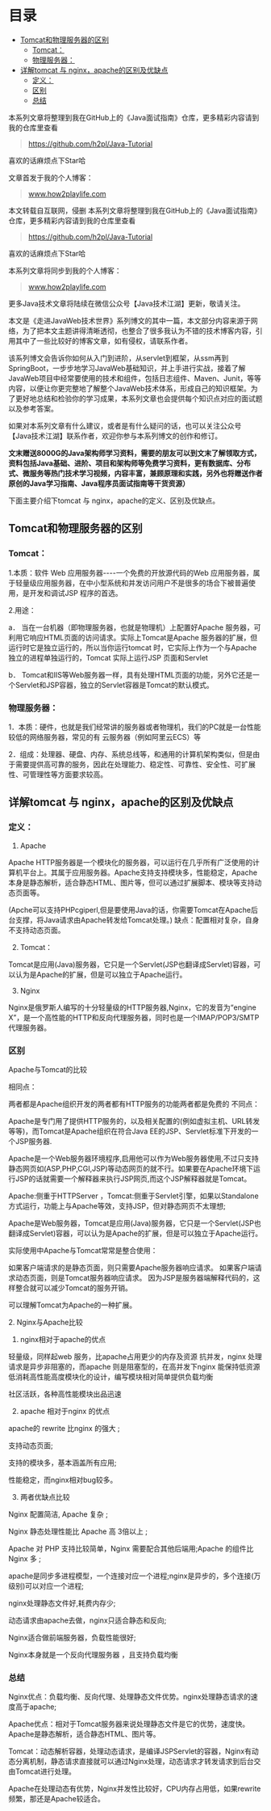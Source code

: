 # 目录
  * [Tomcat和物理服务器的区别](#tomcat和物理服务器的区别)
    * [Tomcat：](#tomcat：)
    * [物理服务器：](#物理服务器：)
  * [详解tomcat 与 nginx，apache的区别及优缺点](#详解tomcat-与-nginx，apache的区别及优缺点)
    * [定义：](#定义：)
    * [区别](#区别)
    * [总结](#总结)


本系列文章将整理到我在GitHub上的《Java面试指南》仓库，更多精彩内容请到我的仓库里查看
> https://github.com/h2pl/Java-Tutorial

喜欢的话麻烦点下Star哈

文章首发于我的个人博客：
> www.how2playlife.com


本文转载自互联网，侵删
本系列文章将整理到我在GitHub上的《Java面试指南》仓库，更多精彩内容请到我的仓库里查看
> https://github.com/h2pl/Java-Tutorial

喜欢的话麻烦点下Star哈

本系列文章将同步到我的个人博客：
> www.how2playlife.com

更多Java技术文章将陆续在微信公众号【Java技术江湖】更新，敬请关注。

本文是《走进JavaWeb技术世界》系列博文的其中一篇，本文部分内容来源于网络，为了把本文主题讲得清晰透彻，也整合了很多我认为不错的技术博客内容，引用其中了一些比较好的博客文章，如有侵权，请联系作者。

该系列博文会告诉你如何从入门到进阶，从servlet到框架，从ssm再到SpringBoot，一步步地学习JavaWeb基础知识，并上手进行实战，接着了解JavaWeb项目中经常要使用的技术和组件，包括日志组件、Maven、Junit，等等内容，以便让你更完整地了解整个JavaWeb技术体系，形成自己的知识框架。为了更好地总结和检验你的学习成果，本系列文章也会提供每个知识点对应的面试题以及参考答案。

如果对本系列文章有什么建议，或者是有什么疑问的话，也可以关注公众号【Java技术江湖】联系作者，欢迎你参与本系列博文的创作和修订。

**文末赠送8000G的Java架构师学习资料，需要的朋友可以到文末了解领取方式，资料包括Java基础、进阶、项目和架构师等免费学习资料，更有数据库、分布式、微服务等热门技术学习视频，内容丰富，兼顾原理和实践，另外也将赠送作者原创的Java学习指南、Java程序员面试指南等干货资源）**
<!-- more -->
下面主要介绍下tomcat 与 nginx，apache的定义、区别及优缺点。

## Tomcat和物理服务器的区别

### Tomcat：

1.本质：软件 Web 应用服务器----一个免费的开放源代码的Web 应用服务器，属于轻量级应用服务器，在中小型系统和并发访问用户不是很多的场合下被普遍使用，是开发和调试JSP 程序的首选。

2.用途：

a． 当在一台机器（即物理服务器，也就是物理机）上配置好Apache 服务器，可利用它响应HTML页面的访问请求。实际上Tomcat是Apache 服务器的扩展，但运行时它是独立运行的，所以当你运行tomcat 时，它实际上作为一个与Apache 独立的进程单独运行的，Tomcat 实际上运行JSP 页面和Servlet

b． Tomcat和IIS等Web服务器一样，具有处理HTML页面的功能，另外它还是一个Servlet和JSP容器，独立的Servlet容器是Tomcat的默认模式。

### 物理服务器：

1．本质：硬件，也就是我们经常讲的服务器或者物理机，我们的PC就是一台性能较低的网络服务器，常见的有 云服务器（例如阿里云ECS）等

2．组成：处理器、硬盘、内存、系统总线等，和通用的计算机架构类似，但是由于需要提供高可靠的服务，因此在处理能力、稳定性、可靠性、安全性、可扩展性、可管理性等方面要求较高。


## 详解tomcat 与 nginx，apache的区别及优缺点


### 定义：

1. Apache

Apache HTTP服务器是一个模块化的服务器，可以运行在几乎所有广泛使用的计算机平台上。其属于应用服务器。Apache支持支持模块多，性能稳定，Apache本身是静态解析，适合静态HTML、图片等，但可以通过扩展脚本、模块等支持动态页面等。

(Apche可以支持PHPcgiperl,但是要使用Java的话，你需要Tomcat在Apache后台支撑，将Java请求由Apache转发给Tomcat处理。) 缺点：配置相对复杂，自身不支持动态页面。

2. Tomcat：

Tomcat是应用(Java)服务器，它只是一个Servlet(JSP也翻译成Servlet)容器，可以认为是Apache的扩展，但是可以独立于Apache运行。

3. Nginx

Nginx是俄罗斯人编写的十分轻量级的HTTP服务器,Nginx，它的发音为“engine X”，是一个高性能的HTTP和反向代理服务器，同时也是一个IMAP/POP3/SMTP 代理服务器。

### 区别

Apache与Tomcat的比较

相同点：

两者都是Apache组织开发的两者都有HTTP服务的功能两者都是免费的 不同点：

Apache是专门用了提供HTTP服务的，以及相关配置的(例如虚拟主机、URL转发等等)，而Tomcat是Apache组织在符合Java EE的JSP、Servlet标准下开发的一个JSP服务器.

Apache是一个Web服务器环境程序,启用他可以作为Web服务器使用,不过只支持静态网页如(ASP,PHP,CGI,JSP)等动态网页的就不行。如果要在Apache环境下运行JSP的话就需要一个解释器来执行JSP网页,而这个JSP解释器就是Tomcat。

Apache:侧重于HTTPServer ，Tomcat:侧重于Servlet引擎，如果以Standalone方式运行，功能上与Apache等效，支持JSP，但对静态网页不太理想;

Apache是Web服务器，Tomcat是应用(Java)服务器，它只是一个Servlet(JSP也翻译成Servlet)容器，可以认为是Apache的扩展，但是可以独立于Apache运行。

实际使用中Apache与Tomcat常常是整合使用：

如果客户端请求的是静态页面，则只需要Apache服务器响应请求。 如果客户端请求动态页面，则是Tomcat服务器响应请求。 因为JSP是服务器端解释代码的，这样整合就可以减少Tomcat的服务开销。

可以理解Tomcat为Apache的一种扩展。

2\. Nginx与Apache比较

1) nginx相对于apache的优点

轻量级，同样起web 服务，比apache占用更少的内存及资源 抗并发，nginx 处理请求是异步非阻塞的，而apache 则是阻塞型的，在高并发下nginx 能保持低资源低消耗高性能高度模块化的设计，编写模块相对简单提供负载均衡

社区活跃，各种高性能模块出品迅速

2) apache 相对于nginx 的优点

apache的 rewrite 比nginx 的强大 ;

支持动态页面;

支持的模块多，基本涵盖所有应用;

性能稳定，而nginx相对bug较多。

3) 两者优缺点比较

Nginx 配置简洁, Apache 复杂 ;

Nginx 静态处理性能比 Apache 高 3倍以上 ;

Apache 对 PHP 支持比较简单，Nginx 需要配合其他后端用;Apache 的组件比 Nginx 多 ;

apache是同步多进程模型，一个连接对应一个进程;nginx是异步的，多个连接(万级别)可以对应一个进程;

nginx处理静态文件好,耗费内存少;

动态请求由apache去做，nginx只适合静态和反向;

Nginx适合做前端服务器，负载性能很好;

Nginx本身就是一个反向代理服务器 ，且支持负载均衡

### 总结

Nginx优点：负载均衡、反向代理、处理静态文件优势。nginx处理静态请求的速度高于apache;

Apache优点：相对于Tomcat服务器来说处理静态文件是它的优势，速度快。Apache是静态解析，适合静态HTML、图片等。

Tomcat：动态解析容器，处理动态请求，是编译JSPServlet的容器，Nginx有动态分离机制，静态请求直接就可以通过Nginx处理，动态请求才转发请求到后台交由Tomcat进行处理。

Apache在处理动态有优势，Nginx并发性比较好，CPU内存占用低，如果rewrite频繁，那还是Apache较适合。



                     
